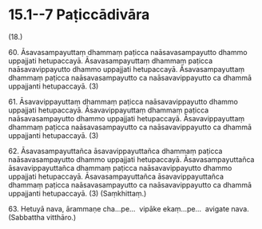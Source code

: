 # 15.1--7 Paṭiccādivāra

(18.)

60\. Āsavasampayuttaṃ dhammaṃ paṭicca naāsavasampayutto dhammo uppajjati hetupaccayā. Āsavasampayuttaṃ dhammaṃ paṭicca naāsavavippayutto dhammo uppajjati hetupaccayā. Āsavasampayuttaṃ dhammaṃ paṭicca naāsavasampayutto ca naāsavavippayutto ca dhammā uppajjanti hetupaccayā. (3)

61\. Āsavavippayuttaṃ dhammaṃ paṭicca naāsavavippayutto dhammo uppajjati hetupaccayā. Āsavavippayuttaṃ dhammaṃ paṭicca naāsavasampayutto dhammo uppajjati hetupaccayā. Āsavavippayuttaṃ dhammaṃ paṭicca naāsavasampayutto ca naāsavavippayutto ca dhammā uppajjanti hetupaccayā. (3)

62\. Āsavasampayuttañca āsavavippayuttañca dhammaṃ paṭicca naāsavasampayutto dhammo uppajjati hetupaccayā. Āsavasampayuttañca āsavavippayuttañca dhammaṃ paṭicca naāsavavippayutto dhammo uppajjati hetupaccayā. Āsavasampayuttañca āsavavippayuttañca dhammaṃ paṭicca naāsavasampayutto ca naāsavavippayutto ca dhammā uppajjanti hetupaccayā. (3) (Saṃkhittaṃ.)

63\. Hetuyā nava, ārammaṇe cha…pe…  vipāke ekaṃ…pe…  avigate nava. (Sabbattha vitthāro.)
